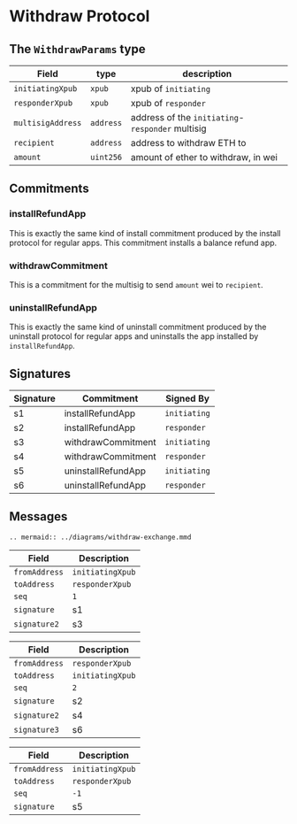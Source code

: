 # Withdraw Protocol

## The `WithdrawParams` type

|       Field       |   type    |                    description                    |
| ----------------- | --------- | ------------------------------------------------- |
| `initiatingXpub`  | `xpub`    | xpub of `initiating`                              |
| `responderXpub`  | `xpub`    | xpub of `responder`                              |
| `multisigAddress` | `address` | address of the `initiating`-`responder` multisig |
| `recipient`       | `address` | address to withdraw ETH to                        |
| `amount`          | `uint256` | amount of ether to withdraw, in wei               |

## Commitments

### installRefundApp

This is exactly the same kind of install commitment produced by the install protocol for regular apps. This commitment installs a balance refund app.

### withdrawCommitment

This is a commitment for the multisig to send `amount` wei to `recipient`.

### uninstallRefundApp

This is exactly the same kind of uninstall commitment produced by the uninstall protocol for regular apps and uninstalls the app installed by `installRefundApp`.

## Signatures

| Signature |     Commitment     |  Signed By   |
| --------- | ------------------ | ------------ |
| s1        | installRefundApp   | `initiating` |
| s2        | installRefundApp   | `responder` |
| s3        | withdrawCommitment | `initiating` |
| s4        | withdrawCommitment | `responder` |
| s5        | uninstallRefundApp | `initiating` |
| s6        | uninstallRefundApp | `responder` |

## Messages

```eval_rst
.. mermaid:: ../diagrams/withdraw-exchange.mmd
```

|     Field     |   Description    |
| ------------- | ---------------- |
| `fromAddress` | `initiatingXpub` |
| `toAddress`   | `responderXpub` |
| `seq`         | `1`              |
| `signature`   | s1               |
| `signature2`  | s3               |

|     Field     |   Description    |
| ------------- | ---------------- |
| `fromAddress` | `responderXpub` |
| `toAddress`   | `initiatingXpub` |
| `seq`         | `2`              |
| `signature`   | s2               |
| `signature2`  | s4               |
| `signature3`  | s6               |

|     Field     |   Description    |
| ------------- | ---------------- |
| `fromAddress` | `initiatingXpub` |
| `toAddress`   | `responderXpub` |
| `seq`         | `-1`              |
| `signature`   | s5               |
